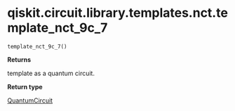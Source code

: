 # qiskit.circuit.library.templates.nct.template\_nct\_9c\_7

<span id="undefined" />

`template_nct_9c_7()`

**Returns**

template as a quantum circuit.

**Return type**

[QuantumCircuit](qiskit.circuit.QuantumCircuit#qiskit.circuit.QuantumCircuit "qiskit.circuit.QuantumCircuit")
